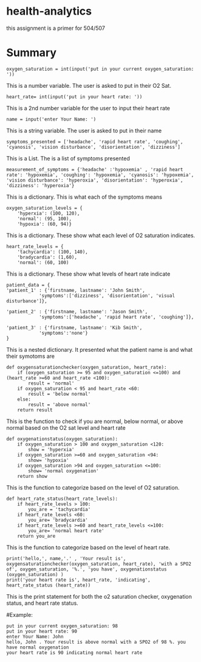 # health-analytics
this assignment is a primer for 504/507

# Summary
```
oxygen_saturation = int(input('put in your current oxygen_saturation: '))
```
This is a number variable. The user is asked to put in their O2 Sat. 

```
heart_rate= int(input('put in your heart rate: '))
```
This is a 2nd number variable for the user to input their heart rate

```
name = input('enter Your Name: ')
```
This is a string variable. The user is asked to put in their name

```
symptoms_presented = ['headache', 'rapid heart rate', 'coughing', 
'cyanosis', 'vision disturbance', 'disorientation', 'dizziness']
```
This is a List. The is a list of symptoms presented

```
measurement_of_symptoms = {'headache' :'hypoxemia' , 'rapid heart rate': 'hypoxemia', 'coughing': 'hypoxemia', 'cyanosis': 'hypoxemia',
'vision disturbance': 'hyperoxia', 'disorientation': 'hyperoxia', 'dizziness': 'hyperoxia'}
```
This is a dictionary. This is what each of the symptoms means

```
oxygen_saturation_levels = {
    'hyperxia': (100, 120),
    'normal': (95, 100),
    'hypoxia': (60, 94)}
```
This is a dictionary. These show what each level of O2 saturation indicates. 

```
heart_rate_levels = {
    'tachycardia': (100, 140),
    'bradycardia': (1,60),
    'normal': (60, 100)
```
This is a dictionary. These show what levels of heart rate indicate


```
patient_data = {
'patient_1' : {'firstname, lastname': 'John Smith', 
            'symptoms':['dizziness', 'disorientation', 'visual disturbance']},

'patient_2' : {'firstname, lastname': 'Jason Smith', 
            'symptoms':['headache', 'rapid heart rate', 'coughing']},

'patient_3' : {'firstname, lastname': 'Kib Smith', 
            'symptoms':'none'}
}
```
This is a nested dictionary. It presented what the patient name is and what their symotoms are

```
def oxygensaturationchecker(oxygen_saturation, heart_rate): 
    if (oxygen_saturation >= 95 and oxygen_saturation <=100) and (heart_rate >=60 and heart_rate <100):
        result = 'normal'
    if oxygen_saturation < 95 and heart_rate <60: 
        result = 'below normal'
    else:
        result = 'above normal'
    return result
```
This is the function to check if you are normal, below normal, or above normal based on the O2 sat level and heart rate

```
def oxygenationstatus(oxygen_saturation):
    if oxygen_saturation > 100 and oxygen_saturation <120:
        show = 'hyperxia'
    if oxygen_saturation >=60 and oxygen_saturation <94:
        show= 'hypoxia'
    if oxygen_saturation >94 and oxygen_saturation <=100:    
        show= 'normal oxygenation'    
    return show
```
This is the function to categorize based on the level of O2 saturation. 


```
def heart_rate_status(heart_rate_levels):
    if heart_rate_levels > 100: 
        you_are = 'tachycardia' 
    if heart_rate_levels <60:
        you_are= 'bradycardia'
    if heart_rate_levels >=60 and heart_rate_levels <=100: 
        you_are= 'normal heart rate'    
    return you_are
```
This is the function to categorize based on the level of heart rate.  


```
print('hello,', name,'.' , 'Your result is', oxygensaturationchecker(oxygen_saturation, heart_rate), 'with a SPO2 of', oxygen_saturation, '%.', 'you have', oxygenationstatus (oxygen_saturation) )
print('your heart rate is', heart_rate, 'indicating', heart_rate_status (heart_rate))
```
This is the print statement for both the o2 saturation checker, oxygenation status, and heart rate status.  

#Example: 

```
put in your current oxygen_saturation: 98
put in your heart rate: 90
enter Your Name: John
hello, John . Your result is above normal with a SPO2 of 98 %. you have normal oxygenation
your heart rate is 90 indicating normal heart rate
```



